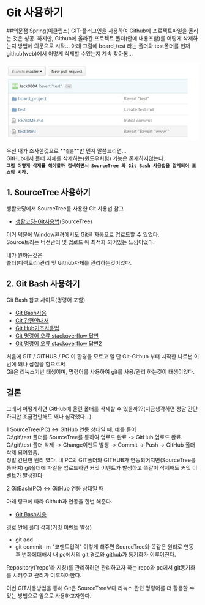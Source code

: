 # Git 사용하기
##의문점
Spring(이클립스) GIT-플러그인을 사용하여 Github에 프로젝트파일을 올리는 것은 성공.
하지만, Github에 올라간 프로젝트 폴더(안에 내용포함)를 어떻게 삭제하는지 방법에 의문으로 시작...
아래 그림에 board_test 라는 폴더와 test폴더를 현재 github(web)에서 어떻게 삭제할 수있는지 계속 찾아봄...

![img1](../img/git/2.jpg "title")


우선 내가 조사한것으로 **`결론`**만 먼저 말씀드리면...<br>
GitHub에서 폴더 자체를 삭제하는(윈도우처럼) 기능은 존재하지않는다.<br>
**``그럼 어떻게 삭제를 해야할까 검색하면서 SourceTree 와 Git Bash 사용법을 알게되어 포스팅 시작.``**


## 1. SourceTree 사용하기
생활코딩에서 SourceTree를 사용한 Git 사용법 참고
- [생활코딩-Git사용법](https://opentutorials.org/course/1492)(SourceTree)<br>

이거 덕분에 Window환경에서도 Git을 자동으로 업로드할 수 있었다.<br>
Source트리는 버전관리 및 업로드 에 최적화 되어있는 느낌이었다.<br>

내가 원하는것은<br>
폴더(디렉토리)관리 및 Github자체를 관리하는것이었다.<br>

## 2. Git Bash 사용하기
Git Bash 참고 사이트(명령어 포함)

- [Git Bash사용](http://emflant.tistory.com/123)
- [Git 간편안내서](http://rogerdudler.github.io/git-guide/index.ko.html)
- [Git Hub기초사용법](http://booolean.tistory.com/443)
- [Git 명렁어 오류 stackoverflow 답변](http://stackoverflow.com/questions/10721624/github-changes-not-staged-for-commit)
- [Git 명렁어 오류 stackoverflow 답변2](http://stackoverflow.com/questions/10721624/github-changes-not-staged-for-commit)

처음에 GIT / GITHUB / PC 이 환경을 모르고 일 단 Git-Github 부터 시작한 나로썬 이번에 꽤나 삽질을 함으로써<br>
Git은 리눅스기반 태생이며, 명령어를 사용하여 git를 사용/관리 하는것이 태생이었다.<br>

## 결론
그래서 어떻게하면 GitHub에 올린 폴더를 삭제할 수 있을까??(지금생각하면 정말 간단하지만 조금전만해도 꽤나 심각했다...)<br>

1 SourceTree(PC) <-> GitHub 연동 상태일 때,
예를 들어 <br>
C:\\git\\test 폴더를 SourceTree를 통하여 업로드 완료 -> GitHub 업로드 완료. <br>
C:\\git\\test 폴더 삭제 -> Change이벤트 발생 -> Commit -> Push -> GitHub 폴더 삭제 되어있음. <br>
정말 간단한 원리 였다. 내 PC의 GIT폴더와 GITHUB가 연동되어지면(SourceTree를 통하여)
git폴더에 파일을 업로드하면 커밋 이벤트가 발생하고 똑같이 삭제해도 커밋 이벤트가 발생한다.<br>

2 GitBash(PC) <-> GitHub 연동 상태일 때<br>

아래 링크에 따라 Github과 연동을 한번 해준다.
- [Git Bash사용](http://emflant.tistory.com/123)

경로 안에 폴더 삭제(커밋 이벤트 발생)
- git add .
- git commit -m "코멘트입력"
이렇게 해주면 SourceTree와 똑같은 원리로 연동 후 변화에대해서 내 pc에서의 git 경로와 github가 동기화가 이루어진다.<br>

Repository('repo'라 지칭)를 관리하려면 관리하고자 하는 repo와 pc에서 git동기화를 시켜주고 관리가 이루져야한다.<br>

이번 GIT사용방법을 통해 Git은 SourceTree보다 리눅스 관련 명령어를 더 활용할 수 있는 방법으로 앞으로 사용하고자한다.
